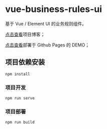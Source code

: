 # vue-business-rules-ui

基于 Vue / Element UI 的业务规则组件。

[点击查看](https://www.jianshu.com/p/5fa141578766)项目博客；

[点击查看](https://winzipsdo.github.io/vue-business-rules-ui/#/)部署于 Github Pages 的 DEMO；

## 项目依赖安装

```
npm install
```

### 项目开发

```
npm run serve
```

### 项目部署

```
npm run build
```
